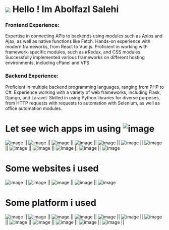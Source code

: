 



<h1><img src="https://github.com/user-attachments/assets/e7ef11a1-71a1-4674-85d7-1f2196e90011" />  Hello ! Im Abolfazl Salehi</h1>

### Frontend Experience:

Expertise in connecting APIs to backends using modules such as Axios and Ajax, as well as native functions like Fetch.
Hands-on experience with modern frameworks, from React to Vue.js.
Proficient in working with framework-specific modules, such as #Redux, and CSS modules.
Successfully implemented various frameworks on different hosting environments, including cPanel and VPS.
### Backend Experience:

Proficient in multiple backend programming languages, ranging from PHP to C#.
Experience working with a variety of web frameworks, including Flask, Django, and Laravel.
Skilled in using Python libraries for diverse purposes, from HTTP requests with requests to automation with Selenium, as well as office automation modules.



# Let see wich apps im using ![image](https://github.com/user-attachments/assets/48c6a193-f6e6-4f84-83b1-1660bfd31c0b)



![image](https://github.com/user-attachments/assets/72b2a083-ad62-4e21-9af4-3c00efae6032)   ||   ![image](https://github.com/user-attachments/assets/701067b1-7536-42a6-979c-48f88b4db9aa)   ||   ![image](https://github.com/user-attachments/assets/75e84520-f079-45ad-a5c6-5e5bbd451b5b)   ||   ![image](https://github.com/user-attachments/assets/d1549307-1f26-43bf-8e55-7f3f711afbc0)   ||   ![image](https://github.com/user-attachments/assets/448e10c0-0f26-4c96-8b53-787ad46dd7c5)   ||   ![image](https://github.com/user-attachments/assets/7a02fc82-aa43-4ec1-9612-f50f6bf09f44)   ||   ![image](https://github.com/user-attachments/assets/c30c66b2-ff33-4659-aa27-0bf397a1ad82)   ||   ![image](https://github.com/user-attachments/assets/b109c637-d4f0-41bf-8a66-373e816749e4)   ||   ![image](https://github.com/user-attachments/assets/1cdc08c5-e099-4a76-881f-bf315001dfc8)   ||   ![image](https://github.com/user-attachments/assets/3c10f34c-c8a4-4fac-891d-3320dc47f364)   ||   ![image](https://github.com/user-attachments/assets/7eeb7315-ccde-4990-856b-2c7dd4f8cf7b)   ||   ![image](https://github.com/user-attachments/assets/18b442ee-2d81-409f-ab8f-a7972b86a54c) 

# Some websites i used

![image](https://github.com/user-attachments/assets/6eb0eae3-0f07-4c2b-960e-0e135310ed3c)   ||   ![image](https://github.com/user-attachments/assets/48c65ca3-a585-41fa-bdc6-85fd33cf8c3c)   ||   ![image](https://github.com/user-attachments/assets/e0a5705c-1bee-4b5b-a1dd-7638b1696cc9)   ||   ![image](https://github.com/user-attachments/assets/fcbd408f-ea3c-481a-b5b7-549350cc951a)   ||   ![image](https://github.com/user-attachments/assets/2eab3d77-9c47-49a3-aa0c-de08f9cfe084) 


# Some platform i used

![image](https://github.com/user-attachments/assets/11c61887-d733-4a20-b09b-7f5e32a1631f)   ||   ![image](https://github.com/user-attachments/assets/c122977e-3128-48ae-83cd-e4bebc1ec6fe)   ||   ![image](https://github.com/user-attachments/assets/b7f2901f-be07-4942-9660-22b19f1b3dce)   ||   ![image](https://github.com/user-attachments/assets/4d58ceae-0389-4963-a9bc-9ba32f30609a)   ||   ![image](https://github.com/user-attachments/assets/8f683bcd-6688-4458-8b07-3765e34f4c35)   ||   ![image](https://github.com/user-attachments/assets/810c009d-da2b-41ee-ba95-41020005aefc)   ||   ![image](https://github.com/user-attachments/assets/eacc84ee-ffcb-49c1-81ad-912d99dd6326)   ||   ![image](https://github.com/user-attachments/assets/5d8ffabb-18fa-4da9-89fa-8fba8db36997)   ||   ![image](https://github.com/user-attachments/assets/a30a9e98-ede1-4fd5-8110-a1fe3f36009b)   ||   ![image](https://github.com/user-attachments/assets/a2d37c00-8c59-4f7d-b247-b721e36241e5)   ||   ![image](https://github.com/user-attachments/assets/6b063c3d-965a-4d07-8374-2e03f3547972)   ||   ![image](https://github.com/user-attachments/assets/76e0b984-5203-4d09-a482-411f170ed8f4)   ||   





































